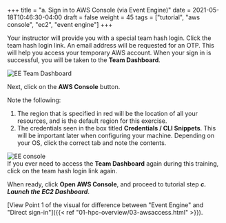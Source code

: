 +++
title = "a. Sign in to AWS Console (via Event Engine)"
date = 2021-05-18T10:46:30-04:00
draft = false
weight = 45 
tags = ["tutorial", "aws console", "ec2", "event engine"]
+++

Your instructor will provide you with a special team hash login. 
Click the team hash login link. An email address will be requested for an OTP. This will help you access your temporary AWS account. When your sign in is successful, you will be taken to the **Team Dashboard**. 
  
![EE Team Dashboard](/images/hpc-aws-parallelcluster-workshop/EE_Dashboard.png)  
    
Next, click on the **AWS Console** button.      

Note the following:    
1. The region that is specified in red will be the location of all your resources, and is the default region for this exercise.  
2. The credentials seen in the box titled **Credentials / CLI Snippets**. This will be important later when configuring your machine. Depending on your OS, click the correct tab and note the contents.  
  
![EE console](/images/hpc-aws-parallelcluster-workshop/EE_console_login.png)  
If you ever need to access the **Team Dashboard** again during this training, click on the team hash login link again.  
   
When ready, click **Open AWS Console**, and proceed to tutorial step ***c. Launch the EC2 Dashboard***. 

[View Point 1 of the visual for difference between "Event Engine" and "Direct sign-in"]({{< ref "01-hpc-overview/03-awsaccess.html" >}}).
